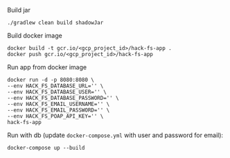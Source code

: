 Build jar
```shell
./gradlew clean build shadowJar
```

Build docker image
```shell
docker build -t gcr.io/<gcp_project_id>/hack-fs-app .
docker push gcr.io/<gcp_project_id>/hack-fs-app
```

Run app from docker image
```shell
docker run -d -p 8080:8080 \
--env HACK_FS_DATABASE_URL='' \
--env HACK_FS_DATABASE_USER='' \
--env HACK_FS_DATABASE_PASSWORD='' \
--env HACK_FS_EMAIL_USERNAME='' \
--env HACK_FS_EMAIL_PASSWORD='' \
--env HACK_FS_POAP_API_KEY='' \
hack-fs-app
```

Run with db (update `docker-compose.yml` with user and password for email):
```shell
docker-compose up --build
```